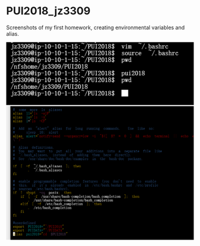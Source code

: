 # PUI2018_jz3309
Screenshots of my first homework, creating environmental variables and alias.

![image](https://github.com/jz3309/PUI2018_jz3309/raw/master/HW1_Screenshots/screenshot1.png)
![image](https://github.com/jz3309/PUI2018_jz3309/raw/master/HW1_Screenshots/screenshot2.png)
    
